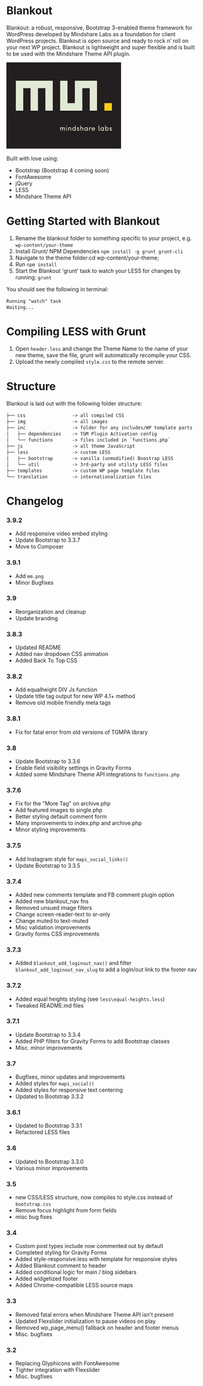 Blankout
========

Blankout: a robust, responsive, Bootstrap 3-enabled theme framework for WordPress developed by Mindshare Labs as a foundation for client WordPress projects. Blankout is open source and ready to rock n’ roll on your next WP project. Blankout is lightweight and super flexible and is built to be used with the Mindshare Theme API plugin.

<img src="./screenshot.png" width="300" height="225" />
<br />

Built with love using:
* Bootstrap (Bootstrap 4 coming soon)
* FontAwesome
* jQuery
* LESS
* Mindshare Theme API

# Getting Started with Blankout

1. Rename the blankout folder to something specific to your project, e.g. `wp-content/your-theme`
1. Install Grunt/ NPM Dependencies `npm install -g grunt grunt-cli`
1. Navigate to the theme folder:cd wp-content/your-theme;
1. Run `npm install`
1. Start the Blankout 'grunt' task to watch your LESS for changes by running: `grunt`

You should see the following in terminal:
```
Running "watch" task
Waiting...
```

# Compiling LESS with Grunt

1. Open `header.less` and change the Theme Name to the name of your new theme, save the file, grunt will automatically recompile your CSS.
1. Upload the newly compiled `style.css` to the remote server.


# Structure

Blankout is laid out with the following folder structure:

```
├── css					-> all compiled CSS
├── img					-> all images
├── inc					-> folder for any includes/WP template parts
│   ├── dependencies	-> TGM Plugin Activation config
│   └── functions		-> files included in `functions.php`
├── js					-> all theme JavaScript
├── less				-> custom LESS
│   ├── bootstrap		-> vanilla (unmodified) Boostrap LESS
│   └── util			-> 3rd-party and utility LESS files
├── templates			-> custom WP page template files
└── translation			-> internationalization files
```

# Changelog

### 3.9.2
* Add responsive video embed styling
* Update Bootstrap to 3.3.7
* Move to Composer

### 3.9.1
* Add `mm.png`
* Minor Bugfixes

### 3.9
* Reorganization and cleanup
* Update branding

### 3.8.3
* Updated README
* Added nav dropdown CSS animation
* Added Back To Top CSS

### 3.8.2
* Add equalheight DIV Js function
* Update title tag output for new WP 4.1+ method
* Remove old mobile friendly meta tags

### 3.8.1
* Fix for fatal error from old versions of TGMPA library

### 3.8
* Update Bootstrap to 3.3.6
* Enable field visibility settings in Gravity Forms
* Added some Mindshare Theme API integrations to `functions.php`

### 3.7.6
* Fix for the "More Tag" on archive.php
* Add featured images to single.php 
* Better styling default comment form
* Many improvements to index.php and archive.php
* Minor styling improvements

### 3.7.5
* Add Instagram style for `mapi_social_links()`
* Update Bootstrap to 3.3.5

### 3.7.4
* Added new comments template and FB comment plugin option
* Added new blankout_nav fns
* Removed unsued image filters
* Change screen-reader-text to sr-only
* Change muted to text-muted
* Misc validation improvements
* Gravity forms CSS improvements

### 3.7.3
* Added `blankout_add_loginout_nav()` and filter `blankout_add_loginout_nav_slug` to add a login/out link to the footer nav 

### 3.7.2
* Added equal heights styling (see `less\equal-heights.less`)
* Tweaked README.md files

### 3.7.1
* Update Bootstrap to 3.3.4
* Added PHP filters for Gravity Forms to add Bootstrap classes
* Misc. minor improvements

### 3.7
* Bugfixes, minor updates and improvements
* Added styles for `mapi_social()`
* Added styles for responsive text centering
* Updated to Bootstrap 3.3.2

### 3.6.1
* Updated to Bootstrap 3.3.1
* Refactored LESS files

### 3.6
* Updated to Bootstrap 3.3.0
* Various minor improvements

### 3.5
* new CSS/LESS structure, now compiles to style.css instead of `bootstrap.css`
* Remove focus highlight from form fields
* misc bug fixes

### 3.4
* Custom post types include now commented out by default
* Completed styling for Gravity Forms
* Added style-responsive.less with template for responsive styles
* Added Blankout comment to header
* Added conditional logic for main / blog sidebars
* Added widgetized footer
* Added Chrome-compatible LESS source maps

### 3.3
* Removed fatal errors when Mindshare Theme API isn't present
* Updated Flexslider initialization to pause videos on play
* Removed wp_page_menu() fallback on header and footer menus
* Misc. bugfixes

### 3.2
* Replacing Glyphicons with FontAwesome
* Tighter integration with Flexslider
* Misc. bugfixes
